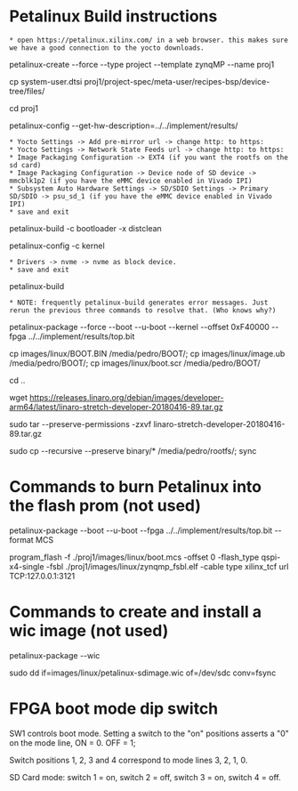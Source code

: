 # Petalinux Build instructions

    * open https://petalinux.xilinx.com/ in a web browser. this makes sure we have a good connection to the yocto downloads.

petalinux-create --force --type project --template zynqMP --name proj1

cp system-user.dtsi proj1/project-spec/meta-user/recipes-bsp/device-tree/files/

cd proj1

petalinux-config --get-hw-description=../../implement/results/

    * Yocto Settings -> Add pre-mirror url -> change http: to https:
    * Yocto Settings -> Network State Feeds url -> change http: to https:
    * Image Packaging Configuration -> EXT4 (if you want the rootfs on the sd card)
    * Image Packaging Configuration -> Device node of SD device -> mmcblk1p2 (if you have the eMMC device enabled in Vivado IPI)
    * Subsystem Auto Hardware Settings -> SD/SDIO Settings -> Primary SD/SDIO -> psu_sd_1 (if you have the eMMC device enabled in Vivado IPI)
    * save and exit

petalinux-build -c bootloader -x distclean

petalinux-config -c kernel

    * Drivers -> nvme -> nvme as block device.
    * save and exit

petalinux-build

    * NOTE: frequently petalinux-build generates error messages. Just rerun the previous three commands to resolve that. (Who knows why?)

petalinux-package --force --boot --u-boot --kernel --offset 0xF40000 --fpga ../../implement/results/top.bit


cp images/linux/BOOT.BIN /media/pedro/BOOT/; cp images/linux/image.ub /media/pedro/BOOT/; cp images/linux/boot.scr /media/pedro/BOOT/

cd ..

wget https://releases.linaro.org/debian/images/developer-arm64/latest/linaro-stretch-developer-20180416-89.tar.gz

sudo tar --preserve-permissions -zxvf linaro-stretch-developer-20180416-89.tar.gz

sudo cp --recursive --preserve binary/* /media/pedro/rootfs/; sync



# Commands to burn Petalinux into the flash prom (not used)

petalinux-package --boot --u-boot --fpga ../../implement/results/top.bit --format MCS

program_flash -f ./proj1/images/linux/boot.mcs -offset 0 -flash_type qspi-x4-single -fsbl ./proj1/images/linux/zynqmp_fsbl.elf -cable type xilinx_tcf url TCP:127.0.0.1:3121



# Commands to create and install a wic image (not used)

petalinux-package --wic

sudo dd if=images/linux/petalinux-sdimage.wic of=/dev/sdc conv=fsync


# FPGA boot mode dip switch

SW1 controls boot mode. Setting a switch to the "on" positions asserts a "0" on the mode line, ON = 0. OFF = 1;

Switch positions 1, 2, 3 and 4 correspond to mode lines 3, 2, 1, 0.

SD Card mode: switch 1 = on, switch 2 = off, switch 3 = on, switch 4 = off.

